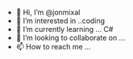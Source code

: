 - 👋 Hi, I’m @jonmixal
- 👀 I’m interested in ..coding
- 🌱 I’m currently learning ... C#
- 💞️ I’m looking to collaborate on ...
- 📫 How to reach me ...

<!---
jonmixal/jonmixal is a ✨ special ✨ repository because its `README.md` (this file) appears on your GitHub profile.
You can click the Preview link to take a look at your changes.
--->
